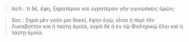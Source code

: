 

>  *Isch.*: τί δέ, ἔφη, ξηροτέραν καὶ ὑγροτέραν γῆν γιγνώσκεις ὁρῶν;



>  *Soc.*: ξηρὰ μὲν γοῦν μοι δοκεῖ, ἔφην ἐγώ, εἶναι ἡ περὶ τὸν Λυκαβηττὸν καὶ ἡ ταύτῃ ὁμοία, ὑγρὰ δὲ ἡ ἐν τῷ Φαληρικῷ ἕλει καὶ ἡ ταύτῃ ὁμοία.